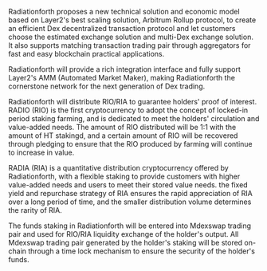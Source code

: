 Radiationforth proposes a new technical solution and economic model based on Layer2's best scaling solution, Arbitrum Rollup protocol, to create an efficient Dex decentralized transaction protocol and let customers choose the estimated exchange solution and multi-Dex exchange solution. It also supports matching transaction trading pair through aggregators for fast and easy blockchain practical applications.

Radiationforth will provide a rich integration interface and fully support Layer2's AMM (Automated Market Maker), making Radiationforth the cornerstone network for the next generation of Dex trading.

Radiationforth will distribute RIO/RIA to guarantee holders' proof of interest.
RADIO (RIO) is the first cryptocurrency to adopt the concept of locked-in period staking farming, and is dedicated to meet the holders' circulation and value-added needs.
The amount of RIO distributed will be 1:1 with the amount of HT stakingd, and a certain amount of RIO will be recovered through pledging to ensure that the RIO produced by farming will continue to increase in value.

RADIA (RIA) is a quantitative distribution cryptocurrency offered by Radiationforth, with a flexible staking to provide customers with higher value-added needs and users to meet their stored value needs. the fixed yield and repurchase strategy of RIA ensures the rapid appreciation of RIA over a long period of time, and the smaller distribution volume determines the rarity of RIA.

The funds staking in Radiationforth will be entered into Mdexswap trading pair and used for RIO/RIA liquidity exchange of the holder's output. All Mdexswap trading pair generated by the holder's staking will be stored on-chain through a time lock mechanism to ensure the security of the holder's funds.

